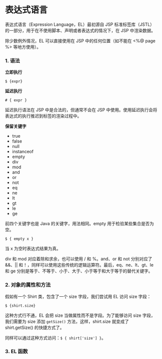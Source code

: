 # 表达式语言

表达式语言（Expression Language，EL）最初源自 JSP 标准标签库（JSTL）的一部分，用于在不使用脚本、声明或者表达式的情况下，在 JSP 中渲染数据。

除少数例外情况，EL 可以直接使用在 JSP 中的任何位置（如不能在 <%@ page %> 等地方使用）。

### 1. 语法

**立即执行**

```
$ {expr}
```

**延迟执行**

```
# { expr }
```

延迟执行语法在 JSP 中是合法的，但通常不会在 JSP 中使用。使用延迟执行会将表达式的执行推迟到标签的渲染过程中。

**保留关键字**

- true
- false
- null
- instanceof
- empty
- div
- mod
- and
- or
- not
- eq
- ne
- lt
- gt
- le
- ge

前四个关键字也是 Java 的关键字，用法相同。empty 用于检验某些集合是否为空。

```
$ { empty x }
```

当 x 为空时表达式结果为真。

div 和 mod 对应着除和求余，也可以使用 / 和 %。and、or 和 not 分别对应了 &&、|| 和！，同样可以使用这些传统的逻辑运算符。最后，eq、ne、lt、gt、le 和 ge 分别是等于、不等于、小于、大于、小于等于和大于等于的替代关键字。

### 2. 对象的属性和方法

假如有一个 Shirt 类，包含了一个 size 字段，我们尝试用 EL 访问 size 字段：

```
$ {shirt.size}
```

这种方式行不通，EL 会把 size 当做属性而不是字段。为了能够访问 size 字段，我们需要为 size 添加 `getSize()` 方法，这样，shirt.size 就变成了 shirt.getSize() 的快捷方式了。

同样可以通过这种方式访问：`$ { shirt['size'] }`。

### 3. EL 函数

